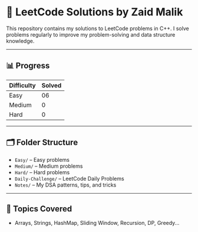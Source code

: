 # 📘 LeetCode Solutions by Zaid Malik

This repository contains my solutions to LeetCode problems in C++. I solve problems regularly to improve my problem-solving and data structure knowledge.

---

## 📊 Progress

| Difficulty | Solved |
|------------|--------|
| Easy       | 06     |
| Medium     | 0     |
| Hard       | 0    |

---

## 🗂️ Folder Structure

- `Easy/` – Easy problems
- `Medium/` – Medium problems
- `Hard/` – Hard problems
- `Daily-Challenge/` – LeetCode Daily Problems
- `Notes/` – My DSA patterns, tips, and tricks

---

## 🧠 Topics Covered

- Arrays, Strings, HashMap, Sliding Window, Recursion, DP, Greedy...
